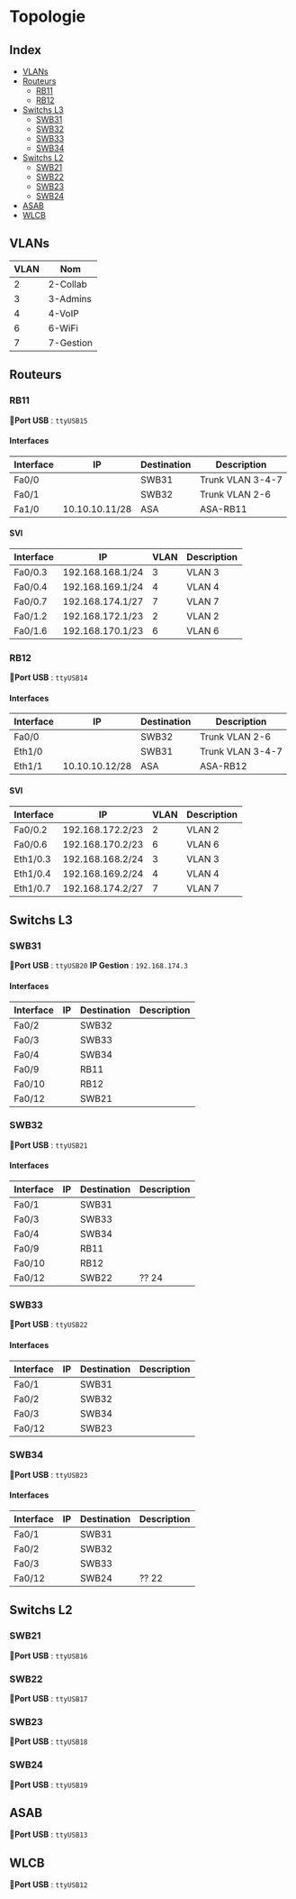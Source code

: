 # Topologie

## Index

- [VLANs](#vlans)
- [Routeurs](#routeurs)
  - [RB11](#rb11)
  - [RB12](#rb12)
- [Switchs L3](#switchs-l3)
  - [SWB31](#swb31)
  - [SWB32](#swb32)
  - [SWB33](#swb33)
  - [SWB34](#swb34)
- [Switchs L2](#switchs-l2)
  - [SWB21](#swb21)
  - [SWB22](#swb22)
  - [SWB23](#swb23)
  - [SWB24](#swb24)
- [ASAB](#asab)
- [WLCB](#wlcb)

## VLANs

| VLAN | Nom |
| ---- | --- |
| 2 | 2-Collab |
| 3 | 3-Admins |
| 4 | 4-VoIP |
| 6 | 6-WiFi |
| 7 | 7-Gestion |

## Routeurs

### RB11

**🔌Port USB** : `ttyUSB15`

#### Interfaces

| Interface | IP | Destination | Description |
| --------- | -- | ----------- | ----------- |
| Fa0/0 |  | SWB31 | Trunk VLAN 3-4-7 |
| Fa0/1 |  | SWB32 | Trunk VLAN 2-6 |
| Fa1/0 | 10.10.10.11/28 | ASA | ASA-RB11 |

#### SVI

| Interface | IP | VLAN | Description |
| --------- | -- | ---- | ----------- |
| Fa0/0.3 | 192.168.168.1/24 | 3 | VLAN 3 |
| Fa0/0.4 | 192.168.169.1/24 | 4 | VLAN 4 |
| Fa0/0.7 | 192.168.174.1/27 | 7 | VLAN 7 |
| Fa0/1.2 | 192.168.172.1/23 | 2 | VLAN 2 |
| Fa0/1.6 | 192.168.170.1/23 | 6 | VLAN 6 |

### RB12

**🔌Port USB** : `ttyUSB14`

#### Interfaces

| Interface | IP | Destination | Description |
| --------- | -- | ----------- | ----------- |
| Fa0/0 |  | SWB32 | Trunk VLAN 2-6 |
| Eth1/0 |  | SWB31 | Trunk VLAN 3-4-7 |
| Eth1/1 | 10.10.10.12/28 | ASA | ASA-RB12 |

#### SVI

| Interface | IP | VLAN | Description |
| --------- | -- | ---- | ----------- |
| Fa0/0.2 | 192.168.172.2/23 | 2 | VLAN 2 |
| Fa0/0.6 | 192.168.170.2/23 | 6 | VLAN 6 |
| Eth1/0.3 | 192.168.168.2/24 | 3 | VLAN 3 |
| Eth1/0.4 | 192.168.169.2/24 | 4 | VLAN 4 |
| Eth1/0.7 | 192.168.174.2/27 | 7 | VLAN 7 |

## Switchs L3

### SWB31

**🔌Port USB** : `ttyUSB20`
**IP Gestion** : `192.168.174.3`

#### Interfaces

| Interface | IP | Destination | Description |
| --------- | -- | ----------- | ----------- |
| Fa0/2 |  | SWB32 |  |
| Fa0/3 |  | SWB33 |  |
| Fa0/4 |  | SWB34 |  |
| Fa0/9 |  | RB11 |  |
| Fa0/10 |  | RB12 |  |
| Fa0/12 |  | SWB21 |  |

### SWB32

**🔌Port USB** : `ttyUSB21`

#### Interfaces

| Interface | IP | Destination | Description |
| --------- | -- | ----------- | ----------- |
| Fa0/1 |  | SWB31 |  |
| Fa0/3 |  | SWB33 |  |
| Fa0/4 |  | SWB34 |  |
| Fa0/9 |  | RB11 |  |
| Fa0/10 |  | RB12 |  |
| Fa0/12 |  | SWB22 | ?? 24 |

### SWB33

**🔌Port USB** : `ttyUSB22`

#### Interfaces

| Interface | IP | Destination | Description |
| --------- | -- | ----------- | ----------- |
| Fa0/1 |  | SWB31 |  |
| Fa0/2 |  | SWB32 |  |
| Fa0/3 |  | SWB34 |  |
| Fa0/12 |  | SWB23 |  |

### SWB34

**🔌Port USB** : `ttyUSB23`

#### Interfaces

| Interface | IP | Destination | Description |
| --------- | -- | ----------- | ----------- |
| Fa0/1 |  | SWB31 |  |
| Fa0/2 |  | SWB32 |  |
| Fa0/3 |  | SWB33 |  |
| Fa0/12 |  | SWB24 | ?? 22 |

## Switchs L2

### SWB21

**🔌Port USB** : `ttyUSB16`

### SWB22

**🔌Port USB** : `ttyUSB17`

### SWB23

**🔌Port USB** : `ttyUSB18`

### SWB24

**🔌Port USB** : `ttyUSB19`

## ASAB

**🔌Port USB** : `ttyUSB13`

## WLCB

**🔌Port USB** : `ttyUSB12`
